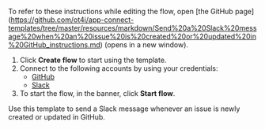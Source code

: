 To refer to these instructions while editing the flow, open [the GitHub page]
(https://github.com/ot4i/app-connect-templates/tree/master/resources/markdown/Send%20a%20Slack%20message%20when%20an%20issue%20is%20created%20or%20updated%20in%20GitHub_instructions.md) (opens in a new window).

1. Click **Create flow** to start using the template.
2. Connect to the following accounts by using your credentials:
   - [GitHub](https://www.ibm.com/docs/en/app-connect/saas?topic=apps-github) 
   - [Slack](https://www.ibm.com/docs/en/app-connect/saas?topic=apps-slack)
3. To start the flow, in the banner, click **Start flow**.

Use this template to send a Slack message whenever an issue is newly created or updated in GitHub.




